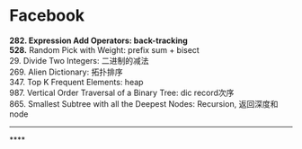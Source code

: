 # Facebook

**282. Expression Add Operators: back-tracking  
528.** Random Pick with Weight: prefix sum + bisect  
29. Divide Two Integers: 二进制的减法  
269. Alien Dictionary: 拓扑排序  
347. Top K Frequent Elements: heap  
987. Vertical Order Traversal of a Binary Tree: dic record次序  
865. Smallest Subtree with all the Deepest Nodes: Recursion, 返回深度和node  
****

\*\*\*\*

